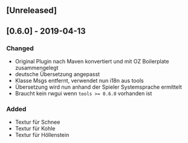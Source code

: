 ## [Unreleased]

## [0.6.0] - 2019-04-13
### Changed
- Original Plugin nach Maven konvertiert und mit OZ Boilerplate zusammengelegt
- deutsche Übersetzung angepasst
- Klasse Msgs entfernt, verwendet nun i18n aus tools
- Übersetzung wird nun anhand der Spieler Systemsprache ermittelt
- Braucht kein rwgui wenn `tools >= 0.6.0` vorhanden ist
### Added
- Textur für Schnee
- Textur für Kohle
- Textur für Höllenstein